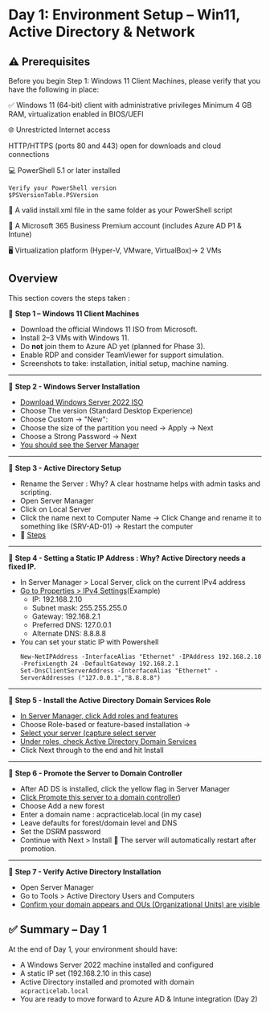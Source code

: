 # Day 1: Environment Setup – Win11, Active Directory & Network


## ⚠️ Prerequisites
Before you begin Step 1: Windows 11 Client Machines, please verify that you have the following in place:

✅ Windows 11 (64-bit) client with administrative privileges
     Minimum 4 GB RAM, virtualization enabled in BIOS/UEFI

🌐 Unrestricted Internet access

HTTP/HTTPS (ports 80 and 443) open for downloads and cloud connections

💻 PowerShell 5.1 or later installed
```
Verify your PowerShell version
$PSVersionTable.PSVersion
```
📄 A valid install.xml file in the same folder as your PowerShell script

🔐 A Microsoft 365 Business Premium account (includes Azure AD P1 & Intune)

🖥️ Virtualization platform (Hyper-V, VMware, VirtualBox)-> 2 VMs

## Overview
This section covers the steps taken :

🔴 **Step 1 – Windows 11 Client Machines**

   - Download the official Windows 11 ISO from Microsoft.
   - Install 2–3 VMs with Windows 11.
   - Do **not** join them to Azure AD yet (planned for Phase 3).
   - Enable RDP and consider TeamViewer for support simulation.
   - Screenshots to take: installation, initial setup, machine naming.
---
🔴 **Step 2 - Windows Server Installation**

   - [Download Windows Server 2022 ISO](https://www.microsoft.com/fr-fr/evalcenter/download-windows-server-2022)
   - Choose The version (Standard Desktop Experience)
   - Choose Custom → "New":
   - Choose the size of the partition you need -> Apply -> Next
   - Choose a Strong Password -> Next
   - [You should see the Server Manager](https://github.com/AliChoukatli/SecureIT-for-SMB/blob/main/Screenshots/Day1_Installation_AD/win_serv_1st_screen.png)
---
     
🔴 **Step 3 - Active Directory Setup**

   - Rename the Server : Why? A clear hostname helps with admin tasks and scripting.
   - Open Server Manager
   - Click on Local Server
   - Click the name next to Computer Name -> Click Change and rename it to something like (SRV-AD-01) -> Restart the computer
   - 📸 [Steps](https://github.com/AliChoukatli/SecureIT-for-SMB/blob/main/Screenshots/Day1_Installation_AD/Capture_name.png)
---
     
🔴 **Step 4 - Setting a Static IP Address : Why? Active Directory needs a fixed IP.**

   - In Server Manager > Local Server, click on the current IPv4 address
   - [Go to Properties > IPv4 Settings](https://github.com/AliChoukatli/SecureIT-for-SMB/blob/main/Screenshots/Day1_Installation_AD/Set_ip.png)(Example)
     - IP: 192.168.2.10
     - Subnet mask: 255.255.255.0
     - Gateway: 192.168.2.1
     - Preferred DNS: 127.0.0.1 
     - Alternate DNS: 8.8.8.8
   - You can set your static IP with Powershell
     ```
     New-NetIPAddress -InterfaceAlias "Ethernet" -IPAddress 192.168.2.10 -PrefixLength 24 -DefaultGateway 192.168.2.1
     Set-DnsClientServerAddress -InterfaceAlias "Ethernet" -ServerAddresses ("127.0.0.1","8.8.8.8")
     ```
---

 🔴 **Step 5 - Install the Active Directory Domain Services Role**
 
   - [In Server Manager, click Add roles and features](https://github.com/AliChoukatli/SecureIT-for-SMB/blob/main/Screenshots/Day1_Installation_AD/AD_add_role.png)
   - Choose Role-based or feature-based installation ->
   - [Select your server (capture select server](https://github.com/AliChoukatli/SecureIT-for-SMB/blob/main/Screenshots/Day1_Installation_AD/Select_server.png)
   - [Under roles, check Active Directory Domain Services](https://github.com/AliChoukatli/SecureIT-for-SMB/blob/main/Screenshots/Day1_Installation_AD/select_ADDS.png)
   - Click Next through to the end and hit Install
---

 🔴 **Step 6 - Promote the Server to Domain Controller**

   - After AD DS is installed, click the yellow flag in Server Manager
   - [Click Promote this server to a domain controller](https://github.com/AliChoukatli/SecureIT-for-SMB/blob/main/Screenshots/Day1_Installation_AD/Promote_server.png))
   - Choose Add a new forest
   - Enter a domain name : acpracticelab.local (in my case)
   - Leave defaults for forest/domain level and DNS
   - Set the DSRM password
   - Continue with Next > Install
🔁 The server will automatically restart after promotion.
---

🔴 **Step 7 - Verify Active Directory Installation**

   - Open Server Manager
   - Go to Tools > Active Directory Users and Computers
   - [Confirm your domain appears and OUs (Organizational Units) are visible](https://github.com/AliChoukatli/SecureIT-for-SMB/blob/main/Screenshots/Day1_Installation_AD/AD_verification.png)


## ✅ Summary – Day 1
At the end of Day 1, your environment should have:
- A Windows Server 2022 machine installed and configured
- A static IP set (192.168.2.10 in this case)
- Active Directory installed and promoted with domain `acpracticelab.local`
- You are ready to move forward to Azure AD & Intune integration (Day 2)

